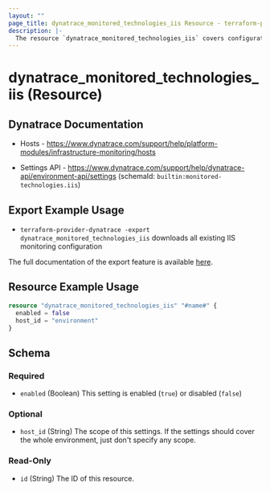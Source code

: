 ```yaml
---
layout: ""
page_title: dynatrace_monitored_technologies_iis Resource - terraform-provider-dynatrace"
description: |-
  The resource `dynatrace_monitored_technologies_iis` covers configuration to enable/disable IIS monitoring
---
```


# dynatrace_monitored_technologies_iis (Resource)

## Dynatrace Documentation

- Hosts - https://www.dynatrace.com/support/help/platform-modules/infrastructure-monitoring/hosts

- Settings API - https://www.dynatrace.com/support/help/dynatrace-api/environment-api/settings (schemaId: `builtin:monitored-technologies.iis`)

## Export Example Usage

- `terraform-provider-dynatrace -export dynatrace_monitored_technologies_iis` downloads all existing IIS monitoring configuration

The full documentation of the export feature is available [here](https://registry.terraform.io/providers/dynatrace-oss/dynatrace/latest/docs/guides/export-v2).

## Resource Example Usage

```terraform
resource "dynatrace_monitored_technologies_iis" "#name#" {
  enabled = false
  host_id = "environment"
}
```

<!-- schema generated by tfplugindocs -->
## Schema

### Required

- `enabled` (Boolean) This setting is enabled (`true`) or disabled (`false`)

### Optional

- `host_id` (String) The scope of this settings. If the settings should cover the whole environment, just don't specify any scope.

### Read-Only

- `id` (String) The ID of this resource.
 